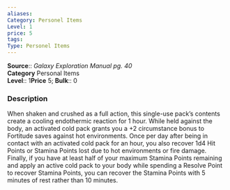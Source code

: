 ```yaml
---
aliases: 
Category: Personel Items
Level: 1
price: 5
tags: 
Type: Personel Items
---
```

**Source**:: _Galaxy Exploration Manual pg. 40_  
**Category** Personal Items  
**Level**:: 1**Price** 5; **Bulk**:: 0

### Description

When shaken and crushed as a full action, this single-use pack’s contents create a cooling endothermic reaction for 1 hour. While held against the body, an activated cold pack grants you a +2 circumstance bonus to Fortitude saves against hot environments. Once per day after being in contact with an activated cold pack for an hour, you also recover 1d4 Hit Points or Stamina Points lost due to hot environments or fire damage. Finally, if you have at least half of your maximum Stamina Points remaining and apply an active cold pack to your body while spending a Resolve Point to recover Stamina Points, you can recover the Stamina Points with 5 minutes of rest rather than 10 minutes.
